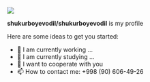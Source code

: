 <a href="https://git.io/typing-svg" rel="nofollow">
    <img src="https://camo.githubusercontent.com/74d76ff26cba976dbf4bf3aa989b00559858cefb56b35dad27c3aeafd8ea98f3/68747470733a2f2f726561646d652d747970696e672d7376672e6865726f6b756170702e636f6d2f3f6c696e65733d4865792b5468657265212bf09f918b3b49e280996d2b4142552b534149443b46756c6c737461636b2b456e67696e6565722b486572652bf09f9a803b4c6574e28099732b4275696c642b536f6d657468696e672b436f6f6c212663656e7465723d747275652673697a653d3330" data-canonical-src="https://readme-typing-svg.herokuapp.com/?lines=Hello+how+are+you!+👋;I’m+Odil+Shukurboyev;and+Frontend+Devoloper;&amp;center=true&amp;size=30" style="max-width: 100%;">
  </a>



**shukurboyevodil/shukurboyevodil** is my profile

Here are some ideas to get you started:

- 🔭 I am currently working ...
- 🌱 I am currently studying ...
- 👯 I want to cooperate with you
- 📫 How to contact me: +998 (90) 606-49-26

